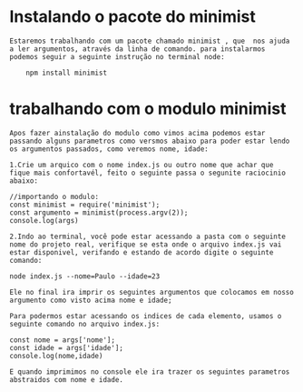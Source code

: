 # Instalando o pacote do minimist

    Estaremos trabalhando com um pacote chamado minimist , que  nos ajuda a ler argumentos, através da linha de comando. para instalarmos podemos seguir a seguinte instrução no terminal node:

        npm install minimist

#  trabalhando com o modulo minimist

    Apos fazer ainstalação do modulo como vimos acima podemos estar passando alguns parametros como versmos abaixo para poder estar lendo os argumentos passados, como veremos nome, idade:

    1.Crie um arquico com o nome index.js ou outro nome que achar que fique mais confortavél, feito o seguinte passa o segunite raciocinio abaixo:

    //importando o modulo:
    const minimist = require('minimist');
    const argumento = minimist(process.argv(2));
    console.log(args)

    2.Indo ao terminal, você pode estar acessando a pasta com o seguinte nome do projeto real, verifique se esta onde o arquivo index.js vai estar disponivel, verifando e estando de acordo digite o seguinte comando:

    node index.js --nome=Paulo --idade=23

    Ele no final ira imprir os seguintes argumentos que colocamos em nosso argumento como visto acima nome e idade;

    Para podermos estar acessando os indices de cada elemento, usamos o seguinte comando no arquivo index.js:

    const nome = args['nome'];
    const idade = args['idade'];
    console.log(nome,idade)

    E quando imprimimos no console ele ira trazer os seguintes parametros abstraidos com nome e idade.
